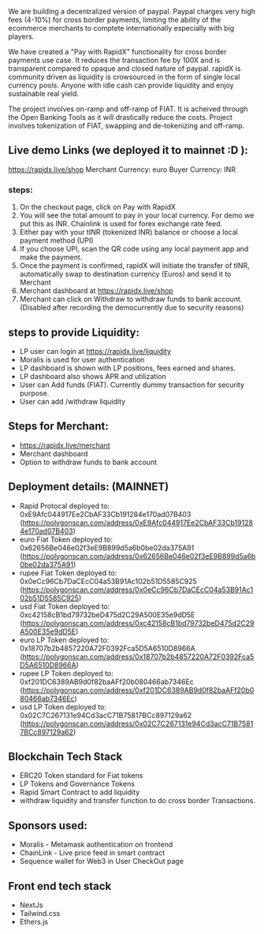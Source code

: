  We are building a decentralized version of paypal. Paypal charges very high fees (4-10%) for cross border payments, limiting the ability of the ecommerce merchants to comptete internationally especially with big players.


 We have created a "Pay with RapidX" functionality for cross border payments use case. It reduces the transaction fee by 100X and is transparent compared to opaque and closed nature of paypal. rapidX is community driven as liquidity is crowsourced in the form of single local currency pools. Anyone with idle cash can provide liquidity and enjoy sustainable real yield.

 The project involves on-ramp and off-ramp of FIAT. It is acheived through the Open Banking Tools as it will drastically reduce the costs. Project involves tokenization of FIAT, swapping and de-tokenizing and off-ramp. 


## Live demo Links (we deployed it to mainnet :D ):

https://rapidx.live/shop
Merchant Currency: euro
Buyer Currency: INR

### steps:

1. On the checkout page, click on Pay with RapidX
2. You will see the total amount to pay in your local currency. For demo we put this as INR. Chainlink is used for forex exchange rate feed.
3. Either pay with your tINR (tokenized INR) balance or choose a local payment method (UPI)
4. If you choose UPI, scan the QR code using any local payment app and make the payment.
5. Once the payment is confirmed, rapidX will initiate the transfer of tINR, automatically swap to destination currency (Euros) and send it to Merchant
6. Merchant dashboard at https://rapidx.live/shop
7. Merchant can click on Withdraw to withdraw funds to bank account. (Disabled after recording the democurrently due to security reasons)


## steps to provide Liquidity:

- LP user can login at https://rapidx.live/liquidity
- Moralis is used for user authentication
- LP dashboard is shown with LP positions, fees earned and shares.
- LP dashboard also shows APR and utilization
- User can Add funds (FIAT). Currently dummy transaction for security purpose.
- User can add /withdraw liquidity


## Steps for Merchant:
- https://rapidx.live/merchant
- Merchant dashboard
- Option to withdraw funds to bank account


## Deployment details: (MAINNET)

- Rapid Protocal deployed to: 0xE9Afc044917Ee2CbAF33Cb191284e170ad07B403 (https://polygonscan.com/address/0xE9Afc044917Ee2CbAF33Cb191284e170ad07B403)
- euro Fiat Token deployed to: 0x62656Be046e02f3eE9B899d5a6b0be02da375A91 (https://polygonscan.com/address/0x62656Be046e02f3eE9B899d5a6b0be02da375A91)
- rupee Fiat Token deployed to: 0x0eCc96Cb7DaCEcC04a53B91Ac102b51D5585C925 (https://polygonscan.com/address/0x0eCc96Cb7DaCEcC04a53B91Ac102b51D5585C925)
- usd Fiat Token deployed to: 0xc42158cB1bd79732beD475d2C29A500E35e9dD5E (https://polygonscan.com/address/0xc42158cB1bd79732beD475d2C29A500E35e9dD5E)
- euro LP Token deployed to: 0x18707b2b4857220A72F0392Fca5D5A6510D8966A (https://polygonscan.com/address/0x18707b2b4857220A72F0392Fca5D5A6510D8966A)
- rupee LP Token deployed to: 0xf201DC6389AB9d0f82baAFf20b080466ab7346Ec (https://polygonscan.com/address/0xf201DC6389AB9d0f82baAFf20b080466ab7346Ec)
- usd LP Token deployed to: 0x02C7C267131e94Cd3acC71B75817BCc897129a62 (https://polygonscan.com/address/0x02C7C267131e94Cd3acC71B75817BCc897129a62)


## Blockchain Tech Stack

- ERC20 Token standard for Fiat tokens
- LP Tokens and Governance Tokens
- Rapid Smart Contract to add liquidity
- withdraw liquidity and transfer function to do cross border Transactions.


## Sponsors used:

- Moralis - Metamask authentication on frontend
- ChainLink - Live price feed in smart contract
- Sequence wallet for Web3 in User CheckOut page


## Front end tech stack

- NextJs
- Tailwind.css
- Ethers.js

